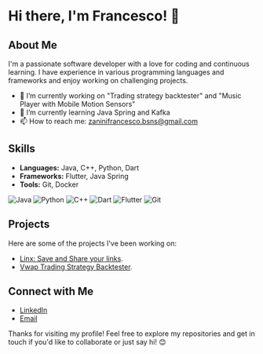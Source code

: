 # Hi there, I'm Francesco! 👋

## About Me
I'm a passionate software developer with a love for coding and continuous learning. I have experience in various programming languages and frameworks and enjoy working on challenging projects.

- 🔭 I’m currently working on "Trading strategy backtester" and "Music Player with Mobile Motion Sensors"
- 🌱 I’m currently learning Java Spring and Kafka
- 📫 How to reach me: zaninifrancesco.bsns@gmail.com

## Skills
- **Languages:** Java, C++, Python, Dart
- **Frameworks:** Flutter, Java Spring
- **Tools:** Git, Docker

![Java](https://img.shields.io/badge/language-Java-red)
![Python](https://img.shields.io/badge/language-Python-blue)
![C++](https://img.shields.io/badge/language-C%2B%2B-green)
![Dart](https://img.shields.io/badge/language-Dart-blue?logo=dart&logoColor=white)
![Flutter](https://img.shields.io/badge/framework-Flutter-blue?logo=flutter&logoColor=white)
![Git](https://img.shields.io/badge/Git-F05032?style=for-the-badge&logo=git&logoColor=white)

## Projects
Here are some of the projects I've been working on:

- [Linx: Save and Share your links](https://github.com/PecilliZanini/LinxFlutter).
- [Vwap Trading Strategy Backtester](https://github.com/zaninifrancesco/vwap-strategy-backtester).

## Connect with Me
- [LinkedIn](https://www.linkedin.com/in/francesco-zanini-54514a249/)
- [Email](mailto:zaninifrancesco.bsns@gmail.com)

Thanks for visiting my profile! Feel free to explore my repositories and get in touch if you'd like to collaborate or just say hi! 😊
